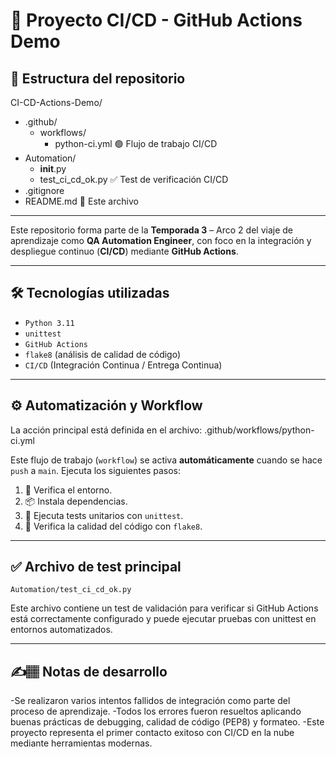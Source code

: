 # 🚀 Proyecto CI/CD - GitHub Actions Demo

## 📂 Estructura del repositorio
CI-CD-Actions-Demo/
- .github/
    - workflows/
        - python-ci.yml      🟢 Flujo de trabajo CI/CD
- Automation/
    - __init__.py
    - test_ci_cd_ok.py      ✅ Test de verificación CI/CD
- .gitignore
- README.md                 📘 Este archivo

---

Este repositorio forma parte de la **Temporada 3** – Arco 2 del viaje de aprendizaje como **QA Automation Engineer**, con foco en la integración y despliegue continuo (**CI/CD**) mediante **GitHub Actions**.

---

## 🛠️ Tecnologías utilizadas

- `Python 3.11`
- `unittest`
- `GitHub Actions`
- `flake8` (análisis de calidad de código)
- `CI/CD` (Integración Continua / Entrega Continua)

---

## ⚙️ Automatización y Workflow

La acción principal está definida en el archivo: .github/workflows/python-ci.yml

Este flujo de trabajo (`workflow`) se activa **automáticamente** cuando se hace `push` a `main`. Ejecuta los siguientes pasos:

1. 🔄 Verifica el entorno.
2. 📦 Instala dependencias.
3. 🧪 Ejecuta tests unitarios con `unittest`.
4. 📏 Verifica la calidad del código con `flake8`.

---

## ✅ Archivo de test principal

`Automation/test_ci_cd_ok.py`

Este archivo contiene un test de validación para verificar si GitHub Actions está correctamente configurado y puede ejecutar pruebas con unittest en entornos automatizados.

---

## ✍️🏽 Notas de desarrollo
-Se realizaron varios intentos fallidos de integración como parte del proceso de aprendizaje.
-Todos los errores fueron resueltos aplicando buenas prácticas de debugging, calidad de código (PEP8) y formateo.
-Este proyecto representa el primer contacto exitoso con CI/CD en la nube mediante herramientas modernas.